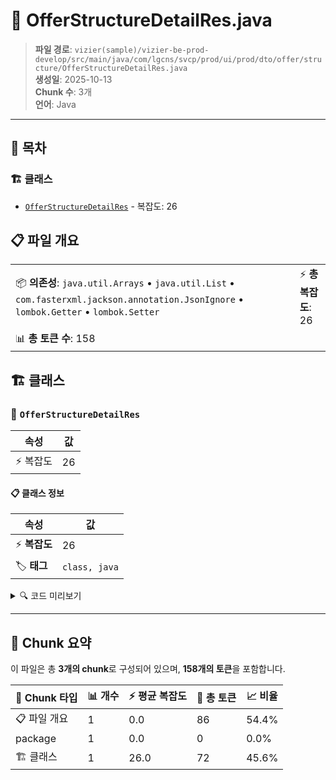# 📄 OfferStructureDetailRes.java

> **파일 경로**: `vizier(sample)/vizier-be-prod-develop/src/main/java/com/lgcns/svcp/prod/ui/prod/dto/offer/structure/OfferStructureDetailRes.java`  
> **생성일**: 2025-10-13  
> **Chunk 수**: 3개  
> **언어**: Java
---

## 📑 목차

### 🏗️ 클래스
- [`OfferStructureDetailRes`](#class-offerstructuredetailres) - 복잡도: 26

## 📋 파일 개요

| | |
|--|--|
| 📦 **의존성**: `java.util.Arrays` • `java.util.List` • `com.fasterxml.jackson.annotation.JsonIgnore` • `lombok.Getter` • `lombok.Setter` | ⚡ **총 복잡도**: 26 |
| 📊 **총 토큰 수**: 158 |  |



## 🏗️ 클래스

### <a id="class-offerstructuredetailres"></a>🎯 `OfferStructureDetailRes`

| 속성 | 값 |
|------|----|
| ⚡ 복잡도 | 26 |



#### 📋 클래스 정보

| 속성 | 값 |
|------|----|
| ⚡ **복잡도** | 26 || 📍 **라인 범위** | 13-13 |
| 🏷️ **태그** | `class, java` |

<details>
<summary>🔍 코드 미리보기</summary>

```java
public class OfferStructureDetailRes {
    private String mctgrItemCode;
    private String mctgrItemName;

    private List<String> singleAcceptCode;
    private List<String> multipleAcceptCode;

    @JsonIgnore
    private String mAcceptCode;
    @JsonIgnore
    private String sAcceptCode;

    private List<OfferComponentStructureRes> componentList;

    public List<String> getMultipleAcceptCode() {
        if (multipleAcceptCode != null) {
            return multipleAcceptCode;
        }
        return parseListCode(mAcceptCode);
    }

    public List<String> getSingleAcceptCode() {
        if (singleAcceptCode != null) {
            return singleAcceptCode;
        }
        return parseListCode(sAcceptCode);
    }

    private List<String> parseListCode(String codeStr) {
        retu...
```

**Chunk 정보**
- 🆔 **ID**: `71b435000a5c`
- 📍 **라인**: 13-13
- 📊 **토큰**: 72
- 🏷️ **태그**: `class, java`

</details>

---





## 🧩 Chunk 요약

이 파일은 총 **3개의 chunk**로 구성되어 있으며, **158개의 토큰**을 포함합니다.

| 🧩 Chunk 타입 | 📊 개수 | ⚡ 평균 복잡도 | 📝 총 토큰 | 📈 비율 |
|---------------|--------|-------------|----------|--------|
| 📋 파일 개요 | 1 | 0.0 | 86 | 54.4% |
| package | 1 | 0.0 | 0 | 0.0% |
| 🏗️ 클래스 | 1 | 26.0 | 72 | 45.6% |

